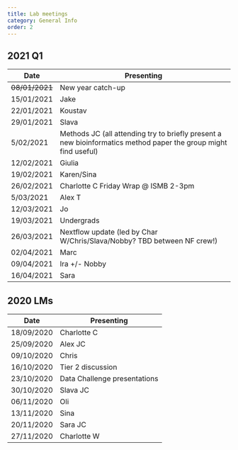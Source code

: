```yaml
---
title: Lab meetings
category: General Info
order: 2
---
```


## 2021 Q1
| Date | Presenting |
|-|-|
| ~~08/01/2021~~ | New year catch-up |
| 15/01/2021 | Jake |
| 22/01/2021 | Koustav |
| 29/01/2021 | Slava |
| 5/02/2021 | Methods JC (all attending try to briefly present a new bioinformatics method paper the group might find useful) |
| 12/02/2021 | Giulia |
| 19/02/2021 | Karen/Sina |
| 26/02/2021 | Charlotte C Friday Wrap @ ISMB 2-3pm |
| 5/03/2021 | Alex T |
| 12/03/2021 | Jo |
| 19/03/2021 | Undergrads|
| 26/03/2021 | Nextflow update (led by Char W/Chris/Slava/Nobby? TBD between NF crew!) |
| 02/04/2021 | Marc |
| 09/04/2021 | Ira +/- Nobby |
| 16/04/2021 | Sara


## 2020 LMs
| Date | Presenting |
|-|-|
| 18/09/2020 | Charlotte C |
| 25/09/2020 | Alex	JC |
| 09/10/2020 | Chris |
| 16/10/2020 | Tier 2 discussion |
| 23/10/2020 | Data Challenge presentations |
| 30/10/2020 | Slava JC |
| 06/11/2020 | Oli |
| 13/11/2020 | Sina |
| 20/11/2020 | Sara	JC |
| 27/11/2020 | Charlotte W |
